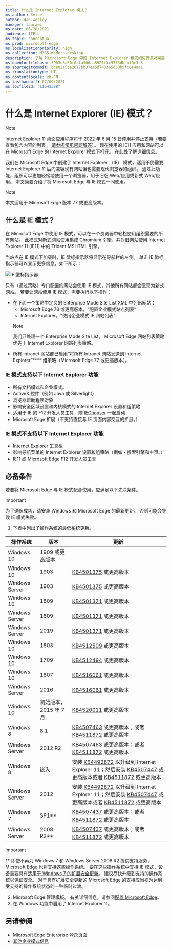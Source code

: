 ```yaml
---
title: 什么是 Internet Explorer 模式？
ms.author: kvice
author: dan-wesley
manager: laurawi
ms.date: 06/28/2021
audience: ITPro
ms.topic: conceptual
ms.prod: microsoft-edge
ms.localizationpriority: high
ms.collection: M365-modern-desktop
description: 了解 Microsoft Edge 中的 Internet Explorer 模式如何提供对需要 Internet Explorer 11 的网站的访问和新式网站的访问权限。
ms.openlocfilehash: 5903e8a50f0afa50daa5921f3c97f3dbcbf0c3c5
ms.sourcegitcommit: bce02a5ce2617bb37ee5d743365d50b5fc8e4aa1
ms.translationtype: HT
ms.contentlocale: zh-CN
ms.lasthandoff: 07/09/2021
ms.locfileid: "11641388"
---
```

# <a name="what-is-internet-explorer-ie-mode"></a>什么是 Internet Explorer (IE) 模式？

>[!Note]
> Internet Explorer 11 桌面应用程序将于 2022 年 6 月 15 日停用并停止支持（若要查看包含内容的列表， [请参阅常见问题解答](https://techcommunity.microsoft.com/t5/windows-it-pro-blog/internet-explorer-11-desktop-app-retirement-faq/ba-p/2366549)）。 现在使用的 IE11 应用和网站可以在 Microsoft Edge 的 Internet Explorer 模式下打开。 [在此处了解详细信息](https://blogs.windows.com/windowsexperience/2021/05/19/the-future-of-internet-explorer-on-windows-10-is-in-microsoft-edge/)。

我们在 Microsoft Edge 中创建了 Internet Explorer （IE） 模式，适用于仍需要 Internet Explorer 11 后向兼容现有网站但也需要现代浏览器的组织。 通过此功能，组织可以更加轻松地使用一个浏览器，用于旧版 Web/应用或新式 Web/应用。 本文简要介绍了将 Microsoft Edge 与 IE 模式一同使用。

> [!NOTE]
> 本文适用于 Microsoft Edge 版本 77 或更高版本。

## <a name="what-is-ie-mode"></a>什么是 IE 模式？

在 Microsoft Edge 中使用 IE 模式，可以在一个浏览器中轻松使用组织需要的所有网站。 此模式对新式网站使用集成 Chromium 引擎，并对旧网站使用 Internet Explorer 11 (IE11) 中的 Trident MSHTML 引擎。

当站点在 IE 模式下加载时，IE 徽标指示器将显示在导航栏的左侧。 单击 IE 徽标指示器可以显示更多信息，如下所示：

  ![IE 徽标指示器](./media/ie-mode/ie-logo-indicator1.png)

只有（通过策略）专门配置的网站会使用 IE 模式，其他所有网站都会呈现为新式网站。 若要让网站使用 IE 模式，需要执行以下操作：

- 在下面一个策略中定义的 Enterprise Mode Site List XML 中列出网站：
  - Microsoft Edge 78 或更高版本，“配置企业模式站点列表”
  - Internet Explorer，“使用企业模式 IE 网站列表”
  > [!NOTE]
  > 我们只处理一个 Enterprise Mode Site List。 Microsoft Edge 网站列表策略优先于 Internet Explorer 网站列表策略。
- 所有 Intranet 网站都已启用“将所有 Intranet 网站发送到 Internet Explorer”**** 组策略（Microsoft Edge 77 或更高版本）。

### <a name="ie-mode-supports-the-following-internet-explorer-functionality"></a>IE 模式支持以下 Internet Explorer 功能

- 所有文档模式和企业模式。
- ActiveX 控件（例如 Java 或 Silverlight）
- 浏览器帮助程序对象 
- 影响安全区域设置和内核模式的 Internet Explorer 设置和组策略
- 适用于 IE 的 F12 开发人员工具，随 [IEChooser](/office/dev/add-ins/testing/debug-add-ins-using-f12-developer-tools-on-windows-10) 一起启动
- Microsoft Edge 扩展（不支持直接与 IE 页面内容交互的扩展。）

### <a name="ie-mode-doesnt-support-the-following-internet-explorer-functionality"></a>IE 模式不支持以下 Internet Explorer 功能

- Internet Explorer 工具栏
- 影响导航菜单的 Internet Explorer 设置和组策略（例如 - 搜索引擎和主页。）
- IE11 或 Microsoft Edge F12 开发人员工具

## <a name="prerequisites"></a>必备条件

若要将 Microsoft Edge 与 IE 模式配合使用，应满足以下先决条件。

> [!IMPORTANT]
> 为了确保成功，请安装 Windows 和 Microsoft Edge 的最新更新。 否则可能会导致 IE 模式失败。

1. 下表中列出了操作系统的最低系统更新。

 | 操作系统 | 版本       | 更新 |
 |------------------|---------------|---------|
 | Windows 10       | 1909 或更高版本 |         |
 | Windows 10       | 1903          | [KB4501375](https://support.microsoft.com/help/4501375/windows-10-update-kb4501375) 或更高版本 |
 | Windows Server   | 1903          | [KB4501375](https://support.microsoft.com/help/4501375/windows-10-update-kb4501375) 或更高版本 |
 | Windows 10       | 1809          | [KB4501371](https://support.microsoft.com/help/4501371/windows-10-update-kb4501371) 或更高版本 |
 | Windows Server   | 1809          | [KB4501371](https://support.microsoft.com/help/4501371/windows-10-update-kb4501371) 或更高版本 |
 | Windows Server   | 2019          | [KB4501371](https://support.microsoft.com/help/4501371/windows-10-update-kb4501371) 或更高版本 |
 | Windows 10       | 1803          | [KB4512509](https://support.microsoft.com/help/4512509/windows-10-update-kb4512509) 或更高版本 |
 | Windows 10       | 1709          | [KB4512494](https://support.microsoft.com/help/4512494/windows-10-update-kb4512494) 或更高版本 |
 | Windows 10       | 1607          | [KB4516061](https://support.microsoft.com/help/4516061/windows-10-update-kb4516061) 或更高版本 |
 | Windows Server   | 2016          | [KB4516061](https://support.microsoft.com/help/4516061/windows-10-update-kb4516061) 或更高版本 |
 | Windows 10       | 初始版本，2015 年 7 月 | [KB4520011](https://support.microsoft.com/help/4520011/windows-10-update-kb4520011) 或更高版本 |
 | Windows 8       | 8.1              | [KB4507463](https://support.microsoft.com/help/4507463/july-16-2019-kb4507463-os-build-preview-of-monthly-rollup) 或更高版本；或者 [KB4511872](https://support.microsoft.com/help/4511872/cumulative-security-update-for-internet-explorer) 或更高版本 |
 | Windows Server   | 2012 R2       | [KB4507463](https://support.microsoft.com/help/4507463/july-16-2019-kb4507463-os-build-preview-of-monthly-rollup) 或更高版本；或者 [KB4511872](https://support.microsoft.com/help/4511872/cumulative-security-update-for-internet-explorer) 或更高版本 |
 | Windows 8  | 嵌入            | 安装 [KB4492872](https://support.microsoft.com/help/4492872/update-for-internet-explorer-april-16-2019) 以升级到 Internet Explorer 11；然后安装 [KB4507447](https://support.microsoft.com/help/4507447/windows-server-2012-update-kb4507447) 或更高版本或者 [KB4511872](https://support.microsoft.com/help/4511872/cumulative-security-update-for-internet-explorer) 或更高版本 |
 | Windows Server   | 2012           | 安装 [KB4492872](https://support.microsoft.com/help/4492872/update-for-internet-explorer-april-16-2019) 以升级到 Internet Explorer 11；然后安装 [KB4507447](https://support.microsoft.com/help/4507447/windows-server-2012-update-kb4507447) 或更高版本或者 [KB4511872](https://support.microsoft.com/help/4511872/cumulative-security-update-for-internet-explorer) 或更高版本 |
 | Windows 7        |  SP1**        | [KB4507437](https://support.microsoft.com/help/4507437/windows-7-update-kb4507437) 或更高版本；或者 [KB4511872](https://support.microsoft.com/help/4511872/cumulative-security-update-for-internet-explorer) 或更高版本 |
 | Windows Server   |  2008 R2**    | [KB4507437](https://support.microsoft.com/help/4507437/windows-7-update-kb4507437) 或更高版本；或者 [KB4511872](https://support.microsoft.com/help/4511872/cumulative-security-update-for-internet-explorer) 或更高版本 |
  > [!IMPORTANT]
  > ** 即使不再为 Windows 7 和 Windows Server 2008 R2 提供支持服务，Microsoft Edge 也将支持这些操作系统。 要在这些操作系统中支持 IE 模式，设备需要具有[适用于 Windows 7 的扩展安全更新](https://support.microsoft.com/help/4527878/faq-about-extended-security-updates-for-windows-7)。 建议尽快升级到支持的操作系统以保证安全。 对于具有扩展安全更新的 Microsoft Edge 的支持应当视为达到受支持的操作系统状态的一种临时过渡。

2. Microsoft Edge 管理模板。 有关详细信息，请参阅[配置 Microsoft Edge](./configure-microsoft-edge.md)。
3. 在 Windows 功能中启用了 Internet Explorer 11。

## <a name="see-also"></a>另请参阅

- [Microsoft Edge Enterprise 登录页面](https://aka.ms/EdgeEnterprise)
- [其他企业模式信息](/internet-explorer/ie11-deploy-guide/enterprise-mode-overview-for-ie11)